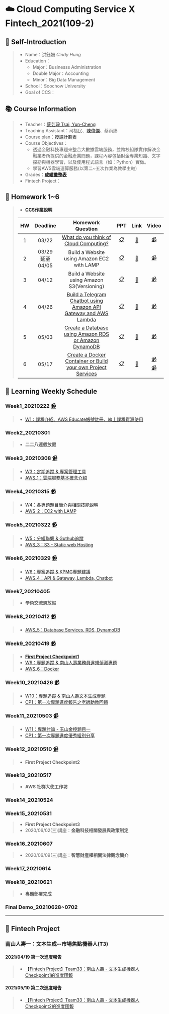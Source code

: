 # :cloud: Cloud Computing Service X Fintech_2021(109-2)
## :girl: Self-Introduction
> * Name：洪鈺姍 *Cindy Hung* 
> * Education：
>    * Major：Businesss Administration 
>    * Double Major：Accounting
>    * Minor：Big Data Management
> * School：Soochow University
> * Goal of CCS：

## :books: Course Information
> * Teacher：[蔡芸琤 Tsai, Yun-Cheng](https://github.com/pecu?tab=repositories)
> * Teaching Assistant：司福民、[陳偉傑](https://github.com/sefx5ever)、蔡雨臻
> * Course plan：[授課計劃表](http://doc.sys.scu.edu.tw/teachplanHtml/1092/1092BDM21301.html)
> * Course Objectives：
>    * 透過金融科技專題來整合大數據雲端服務，並跨校組隊實作解決金融業者所提供的金融產業問題，課程內容包括財金專業知識、文字探勘與機器學習，以及使用程式語言（如：Python）實做。
>    * 學習AWS雲端運算服務(以第二~五次作業為教學主軸)
> * Grades：[**成績彙整表**](https://docs.google.com/spreadsheets/d/19zVTnEKT4-yo4CVhMYEkP6iGacUsVwxU35vEMthmKrI/edit#gid=0)
> * Fintech Project：
<!-- [**南山人壽一：文本生成--市場焦點機器人**]() -->

## :bookmark_tabs: Homework 1~6
> * [**CCS作業說明**](https://docs.google.com/presentation/d/1RCUnZUk5qfb_ukjVjv5ievIR-3ZHs6Do/edit#slide=id.p1)  
>  
> |HW|Deadline|Homework Question|PPT|Link|Video|
> |:---:|:---:|:---------------:|:-:|:--:|:---:|
> |1|03/22|[What do you think of Cloud Computing?](https://github.com/cindy861103/FinTech/tree/main/Homework/HW1)|[:clipboard:](https://reurl.cc/mqQpDl "AWS_1：雲端服務基本概念介紹")|[:bookmark_tabs:](https://github.com/cindy861103/FinTech/blob/main/Homework/HW1/I%20think%20of%20Cloud%20Computing.md "I think of Cloud Computing...")| [:video_camera:](https://reurl.cc/a5DXV4 "Video for W3 class")|
> |2|03/29<br>延至04/05|Build a Website using Amazon EC2 with LAMP|[:clipboard:](https://reurl.cc/2bOaLv "AWS_2：EC2 with LAMP")|[:movie_camera:](https://youtu.be/LEMqMyEYfMQ)| [:video_camera:](https://reurl.cc/dVopD8 "Video for W4 class")|
> |3|04/12|Build a Website using Amazon S3(Versioning)|[:clipboard:](https://reurl.cc/GdYaAW "AWS_3：S3 - Static web Hosting")|[:movie_camera:](https://youtu.be/6KM2tAKAau8)| [:video_camera:](https://reurl.cc/E2vmok "Video for W5 class")|
> |4|04/26|[Build a Telegram Chatbot using Amazon API Gateway and AWS Lambda](https://hackmd.io/@cindy861103/rkY9Rx1S_)|[:clipboard:](https://reurl.cc/MZo2yv "AWS_4：API & Gateway, Lambda, Chatbot")|[:movie_camera:](https://youtu.be/N5koca3hPAA)|[:video_camera:](https://reurl.cc/R6o2y6 "Video for W6 class")|
> |5|05/03|[Create a Database using Amazon RDS or Amazon DynamoDB](https://github.com/cindy861103/FinTech/tree/main/Homework/HW5)|[:clipboard:](https://reurl.cc/1gVbjQ "AWS_5：Database Services, RDS, DynamoDB")|[:movie_camera:](https://youtu.be/d_MfxmTFgP4)|[:video_camera:](https://reurl.cc/mqQp0l "Video for W8 class")|
> |6|05/17|[Create a Docker Container or Build your own Project Services](https://reurl.cc/WElllL)|[:clipboard:](https://reurl.cc/R6VqKr "AWS_6：Docker") |[:movie_camera:](https://youtu.be/O9Ke30VYa9o)|[:video_camera:](https://reurl.cc/6ymvWO "Video for W9 class")<br>[:video_camera:](https://reurl.cc/Q7QkQO "Video for W10 class")|

## :pencil: Learning Weekly Schedule
### Week1_20210222 [:video_camera:](https://www.youtube.com/watch?v=wo1YjRPg2CU "Video for W1 class")
> * [W1：課程介紹、AWS Educate帳號註冊、線上課程資源使用](http://isee.scu.edu.tw/mod/url/view.php?id=691218)


### Week2_20210301
> * **二二八連假放假**

### Week3_20210308 [:video_camera:](https://drive.google.com/drive/folders/1QP_p6u0UABpZ1NTBF86dP3HG7rqTRxwZ?usp=sharing "Video for W3 class")
> * [W3：定期追蹤 & 專案管理工具](https://docs.google.com/presentation/d/1X4xUq4O2z27M1i6cqEV-dBdGyW9aj7nUyFNspkVuF_0/edit?usp=sharing)
> * [AWS_1：雲端服務基本概念介紹](https://docs.google.com/presentation/d/1UYbm03ehUAsKlICvyp1P4I0PZ_g8vlCv/edit#slide=id.p1)


### Week4_20210315 [:video_camera:](https://drive.google.com/drive/folders/1MaqK-3HvPeBFK-5OjdqAGHtW04jdkZnB?usp=sharing "Video for W4 class")
> * [W4：各專題題目簡介與相關技能說明](http://isee.scu.edu.tw/mod/url/view.php?id=704170)
> * [AWS_2：EC2 with LAMP](https://docs.google.com/presentation/d/1ysolgVFlpZTMhIPXL7sbdnSzjG5XUicN/edit#slide=id.p1)


### Week5_20210322 [:video_camera:](https://drive.google.com/drive/folders/1piSFgvRxU3414lnz42Fdb2LaKsxnUQQd?usp=sharing "Video for W5 class")
> * [W5：分組聯繫 & Guthub追蹤](https://docs.google.com/presentation/d/1-FBkCGspeQP25hUPDf7VRT7mN50Fn5uBvBH7vI-GDkY/edit?usp=sharing)
> * [AWS_3：S3 - Static web Hosting](https://docs.google.com/presentation/d/1zTAF-32yebhsIAqjfyM30cjMKl9lvbf-/edit#slide=id.p1)


### Week6_20210329 [:video_camera:](https://drive.google.com/drive/folders/1DilYy5s7VwQedzbzG-7fMtAd-PxLb3VE?usp=sharing "Video for W6 class")
> * [W6：專案追蹤 & KPMG專題建議](https://docs.google.com/presentation/d/1IsY6-iJ85igRFtwcVSprsv0J_dPTxUisQaOCmDKxfrs/edit?usp=sharing)
> * [AWS_4：API & Gateway, Lambda, Chatbot](https://docs.google.com/presentation/d/1-AsnJmAldi_-gPnxdQcyBifScMmR_IBk/edit#slide=id.p1)

### Week7_20210405
> * **學術交流週放假**

### Week8_20210412 [:video_camera:](https://drive.google.com/drive/folders/10YFAY4QlK26LZ0Y6eftc004cRrKSu1B-?usp=sharing "Video for W8 class")
<!-- > * [AWS_5：old](https://docs.google.com/presentation/d/1-RPizv8fmWbJ5dP_zVY4JNuMLPS1ftLM/edit#slide=id.p1) -->
> * [AWS_5：Database Services, RDS, DynamoDB](https://docs.google.com/presentation/d/1-Tt21ovueEePMO75VcPnuZADbrIcL4jH/edit#slide=id.p1)


### Week9_20210419 [:video_camera:](https://drive.google.com/drive/folders/1WHn97vTfOfPQ9DR7qKWSo60ZGjx0V81A?usp=sharing "Video for W9 class")
> * [**First Project Checkpoint1**](https://reurl.cc/L0OZN9)
> * [W9：專題追蹤 & 南山人壽業務員違規偵測專題](https://docs.google.com/presentation/d/1lKEjVD89RqyJKzTYhfanL6EdN6AHLfiodcv9jbqLxK0/edit?usp=sharing)
> * [AWS_6：Docker](https://www.notion.so/Docker-5cc2ffdbebd44dc1ab46ab1dfc31ebeb)

### Week10_20210426 [:video_camera:](https://drive.google.com/drive/folders/1n70P9nWd8C9alEHDqOM7QziRLS0uyEOv?usp=sharing "Video for W10 class")
<!-- > * [AWS_6：Docker(後半)](http://isee.scu.edu.tw/mod/url/view.php?id=714406) -->
> * [W10：專題追蹤 & 南山人壽文本生成專題](https://reurl.cc/e92z0x)
> * [CP1：第一次專題進度報告之老師助教回饋](https://docs.google.com/presentation/d/1NCjvK2YB8ruf-HmYuiH7tp5wU5HcktBY-sKMwaAj5G0/edit#slide=id.gbde736d55e_0_107)

### Week11_20210503 [:video_camera:](https://drive.google.com/drive/folders/1czhDswYdG5LoA4Hq-D-e7j9bovdBSZMn?usp=sharing "Video for W11 class")
> * [W11：專題討論 - 玉山金控題目一](https://reurl.cc/YWgv7O)
>  * [CP1：第一次專題進度優秀組別分享](https://docs.google.com/presentation/d/1_PMjs8ObICrQwGOib0UJEu3ncWBX-6mnTXFDaw43-KY/edit#slide=id.gd47126b767_0_57)

### Week12_20210510 [:video_camera:](https://drive.google.com/drive/folders/1FGV6lhxcRN2w-1PDIp9oTQxWkdysJkGM?usp=sharing "Video for W12 class")
> * **First Project Checkpoint2**

### Week13_20210517
> * **AWS 社群大使工作坊**

### Week14_20210524

### Week15_20210531
> * **First Project Checkpoint3**
> * 2020/06/02(三)講座：**金融科技相關發展與政策制定**

### Week16_20210607
> * 2020/06/09(三)講座：**智慧財產權相關法律觀念簡介**

### Week17_20210614

### Week18_20210621
> * **專題部署完成**

### Final Demo_20210628~0702

--------------------------------------------
##  :star2: **Fintech Project**
<!-- ### [南山人壽一：文本生成--市場焦點機器人(T3)](https://github.com/nalala9054/FinTech-2020Q2-T3) -->
### 南山人壽一：文本生成--市場焦點機器人(T3)

#### 2021/04/19 **第一次進度報告**  
> * [【Fintech Project】Team33：南山人壽 - 文本生成機器人 Checkpoint1的進度匯報](https://youtu.be/MPDAgeoKY_0)  
<!-- > * Check Index：  
>    1. 與業師及跨校同學建立好聯繫模式  
>    2. 至少討論過三次(4/1、4/8、4/15)  
>    3. 提出討論的溝通內容及專案管理的狀態   -->

#### 2021/05/10 **第二次進度報告**  
> * [【Fintech Project】Team33：南山人壽 - 文本生成機器人 Checkpoint2的進度匯報](https://reurl.cc/o9k88v)  
<!-- > * Check Index：  
>    1. 建立好基本分工流程  
>    2. 提出最小可行性方案規劃   -->

<!-- > * 2021/05/31 **第三次進度報告**  
>  [【Fintech Project】Team33：南山人壽 文本生成機器人 Checkpoint3的進度匯報]()  
>  * Check Index：確認好雲端服務相關工具與專案整合策略   -->

<!-- > * 2021/06/28~0722 **期末發表正式報告**  
>  [【Fintech Project】Team33：南山人壽 文本生成機器人 Final Demo]()  
>  * Check Index：   -->




